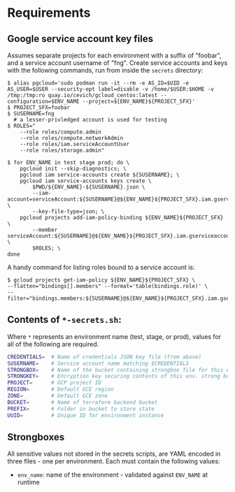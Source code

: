 # Requirements

## Google service account key files

Assumes separate projects for each environment with a suffix of "foobar",
and a service account username of "fng".  Create service accounts and keys
with the following commands, run from inside the ``secrets`` directory:

```
$ alias pgcloud='sudo podman run -it --rm -e AS_ID=$UID -e AS_USER=$USER --security-opt label=disable -v /home/$USER:$HOME -v /tmp:/tmp:ro quay.io/cevich/gcloud_centos:latest --configuration=$ENV_NAME --project=${ENV_NAME}${PROJECT_SFX}'
$ PROJECT_SFX=foobar
$ SUSERNAME=fng
  # a lesser-privledged account is used for testing
$ ROLES="
    --role roles/compute.admin
    --role roles/compute.networkAdmin
    --role roles/iam.serviceAccountUser
    --role roles/storage.admin"

$ for ENV_NAME in test stage prod; do \
    pgcloud init --skip-diagnostics; \
    pgcloud iam service-accounts create ${SUSERNAME}; \
    pgcloud iam service-accounts keys create \
        $PWD/${ENV_NAME}-${SUSERNAME}.json \
        --iam-account=serviceAccount:${SUSERNAME}@${ENV_NAME}${PROJECT_SFX}.iam.gserviceaccount.com \
        --key-file-type=json; \
    pgcloud projects add-iam-policy-binding ${ENV_NAME}${PROJECT_SFX} \
        --member serviceAccount:${SUSERNAME}@${ENV_NAME}${PROJECT_SFX}.iam.gserviceaccount.com \
        $ROLES; \
done
```

A handy command for listing roles bound to a service account is:

```
$ gcloud projects get-iam-policy ${ENV_NAME}${PROJECT_SFX} \
--flatten="bindings[].members" --format='table(bindings.role)' \
--filter="bindings.members:${SUSERNAME}@${ENV_NAME}${PROJECT_SFX}.iam.gserviceaccount.com"
```

## Contents of `*-secrets.sh`:

Where `*` represents an environment name (test, stage, or prod), values
for all of the following are required.

```bash
CREDENTIALS=  # Name of credentials JSON key file (from above)
SUSERNAME=    # Service account name matching $CREDENTIALS
STRONGBOX=    # Name of the bucket containing strongbox file for this environment
STRONGKEY=    # Encryption key securing contents of this env. strong box file
PROJECT=      # GCP project ID
REGION=       # Default GCE region
ZONE=         # Default GCE zone
BUCKET=       # Name of terraform backend bucket
PREFIX=       # Folder in bucket to store state
UUID=         # Unique ID for environment instance
```

## Strongboxes

All sensitive values not stored in the secrets scripts, are YAML encoded in three
files - one per environment.  Each must contain the following values:

* ``env_name``: name of the environment - validated against ``ENV_NAME`` at runtime
